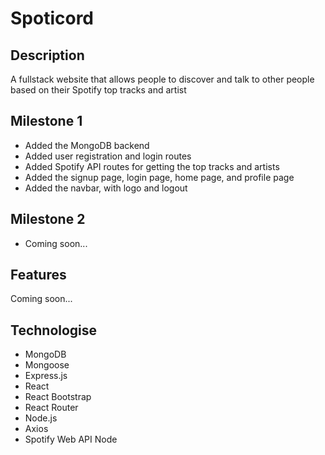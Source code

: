 # Spoticord

## Description
A fullstack website that allows people to discover and talk to other people based on their Spotify top tracks and artist

## Milestone 1
- Added the MongoDB backend
- Added user registration and login routes
- Added Spotify API routes for getting the top tracks and artists
- Added the signup page, login page, home page, and profile page
- Added the navbar, with logo and logout

## Milestone 2
- Coming soon...

## Features
Coming soon...

## Technologise
- MongoDB
- Mongoose
- Express.js
- React
- React Bootstrap
- React Router
- Node.js
- Axios
- Spotify Web API Node

